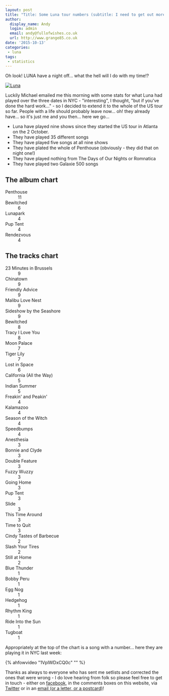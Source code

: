 ```yaml
---
layout: post
title: "Title: Some Luna tour numbers (subtitle: I need to get out more)"
author:
  display_name: Andy
  login: admin
  email: andy@fullofwishes.co.uk
  url: http://www.grange85.co.uk
date: '2015-10-13'
categories:
 - luna
tags:
 - statistics
---
```

<p class="lead">Oh look! LUNA have a night off... what the hell will I do with my time!?</p>

<a data-flickr-embed="true" data-footer="true"  href="https://www.flickr.com/photos/johnmcnicholas/21714982050/in/pool-aheadfullofwishes/" title="Luna"><img src="https://media.fullofwishes.co.uk/flickr-downloads/21714982050_df210a208c_b.jpg" alt="Luna"></a>

<p>Luckily Michael emailed me this morning with some stats for what Luna had played over the three dates in NYC - "interesting", I thought, "but if you've done the hard work..." - so I decided to extend it to the whole of the US tour so far. People with a life should probably leave now... oh! they already have... so it's just me and you then... here we go...</p>

<ul>
	<li>Luna have played nine shows since they started the US tour in Atlanta on the 2 October.</li>
	<li>They have played 35 different songs</li>
	<li>They have played five songs at all nine shows</li>
	<li>They have plated the whole of Penthouse (obviously - they did that on night one!)</li>
	<li>They have played nothing from The Days of Our Nights or Romnatica</li>
	<li>They have played two Galaxie 500 songs</li>
</ul>

<h2>The album chart</h2>
<dl class="dl-horizontal">
  <dt>Penthouse</dt>
  <dd>11</dd>
  <dt>Bewitched</dt>
  <dd>6</dd>
  <dt>Lunapark</dt>
  <dd>4</dd>
  <dt>Pup Tent</dt>
  <dd>4</dd>
  <dt>Rendezvous</dt>
  <dd>4</dd>
</dl>

<h2>The tracks chart</h2>
<dl class="dl-horizontal">
<dt>23 Minutes in Brussels</dt>
<dd>9</dd>
<dt>Chinatown</dt>
<dd>9</dd>
<dt>Friendly Advice</dt>
<dd>9</dd>
<dt>Malibu Love Nest</dt>
<dd>9</dd>
<dt>Sideshow by the Seashore</dt>
<dd>9</dd>
<dt>Bewitched</dt>
<dd>8</dd>
<dt>Tracy I Love You</dt>
<dd>8</dd>
<dt>Moon Palace</dt>
<dd>7</dd>
<dt>Tiger Lily</dt>
<dd>7</dd>
<dt>Lost in Space</dt>
<dd>6</dd>
<dt>California (All the Way)</dt>
<dd>5</dd>
<dt>Indian Summer</dt>
<dd>5</dd>
<dt>Freakin' and Peakin'</dt>
<dd>4</dd>
<dt>Kalamazoo</dt>
<dd>4</dd>
<dt>Season of the Witch</dt>
<dd>4</dd>
<dt>Speedbumps</dt>
<dd>4</dd>
<dt>Anesthesia</dt>
<dd>3</dd>
<dt>Bonnie and Clyde</dt>
<dd>3</dd>
<dt>Double Feature</dt>
<dd>3</dd>
<dt>Fuzzy Wuzzy</dt>
<dd>3</dd>
<dt>Going Home</dt>
<dd>3</dd>
<dt>Pup Tent</dt>
<dd>3</dd>
<dt>Slide</dt>
<dd>3</dd>
<dt>This Time Around</dt>
<dd>3</dd>
<dt>Time to Quit</dt>
<dd>3</dd>
<dt>Cindy Tastes of Barbecue</dt>
<dd>2</dd>
<dt>Slash Your Tires</dt>
<dd>2</dd>
<dt>Still at Home</dt>
<dd>2</dd>
<dt>Blue Thunder</dt>
<dd>1</dd>
<dt>Bobby Peru</dt>
<dd>1</dd>
<dt>Egg Nog</dt>
<dd>1</dd>
<dt>Hedgehog</dt>
<dd>1</dd>
<dt>Rhythm King</dt>
<dd>1</dd>
<dt>Ride Into the Sun</dt>
<dd>1</dd>
<dt>Tugboat</dt>
<dd>1</dd>
</dl>

<p>Appropriately at the top of the chart is a song with a number... here they are playing it in NYC last week:</p>

{% ahfowvideo "1VplWDxCQ0c" "" %}


<p>Thanks as always to everyone who has sent me setlists and corrected the ones that were wrong - I do love hearing from folk so please feel free to get in touch - either on <a href="http://www.facebook.com/fullofwishes">facebook</a>, in the comments boxes on this website, via <a href="http://www.twitter.com">Twitter</a> or in an <a href="/about/">email (or a letter, or a postcard)</a>!</p>
